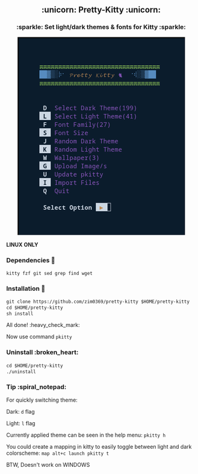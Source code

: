 <h2 align='center'> :unicorn: Pretty-Kitty :unicorn: </h1>
<h3 align='center'> :sparkle: Set light/dark themes & fonts for Kitty :sparkle: </h1>

<p align='center'>
<img src="images/banner.png" /><br>
</p>

**LINUX ONLY**

### Dependencies :couple:

```
kitty fzf git sed grep find wget
```

### Installation :rainbow:

```
git clone https://github.com/zim0369/pretty-kitty $HOME/pretty-kitty
cd $HOME/pretty-kitty
sh install
```

All done! :heavy\_check\_mark:

Now use command `pkitty`

### Uninstall :broken\_heart:

```
cd $HOME/pretty-kitty
./uninstall
```

### Tip :spiral\_notepad:

For quickly switching theme:

Dark: `d` flag

Light: `l` flag

Currently applied theme can be seen in the help menu:
`pkitty h`

You could create a mapping in kitty to easily toggle between light and dark
colorscheme:
`map alt+c launch pkitty t`

BTW, Doesn't work on WINDOWS
